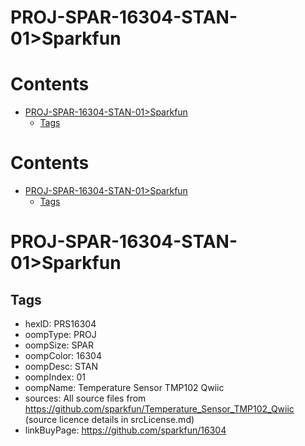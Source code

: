 
PROJ-SPAR-16304-STAN-01>Sparkfun
================================

Contents
========

* [PROJ-SPAR-16304-STAN-01>Sparkfun](#proj-spar-16304-stan-01sparkfun)
	* [Tags](#tags)

Contents
========

* [PROJ-SPAR-16304-STAN-01>Sparkfun](#proj-spar-16304-stan-01sparkfun)
	* [Tags](#tags)

# PROJ-SPAR-16304-STAN-01>Sparkfun

## Tags

- hexID: PRS16304
- oompType: PROJ
- oompSize: SPAR
- oompColor: 16304
- oompDesc: STAN
- oompIndex: 01
- oompName: Temperature Sensor TMP102 Qwiic
- sources: All source files from https://github.com/sparkfun/Temperature_Sensor_TMP102_Qwiic (source licence details in srcLicense.md)
- linkBuyPage: https://github.com/sparkfun/16304
